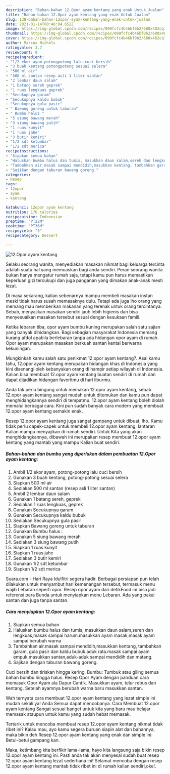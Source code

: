 ```yaml
---
description: "Bahan-bahan 12.Opor ayam kentang yang enak Untuk Jualan"
title: "Bahan-bahan 12.Opor ayam kentang yang enak Untuk Jualan"
slug: 138-bahan-bahan-12opor-ayam-kentang-yang-enak-untuk-jualan
date: 2021-01-14T00:48:04.652Z
image: https://img-global.cpcdn.com/recipes/099fcfc4b46bf0b2/680x482cq70/12opor-ayam-kentang-foto-resep-utama.jpg
thumbnail: https://img-global.cpcdn.com/recipes/099fcfc4b46bf0b2/680x482cq70/12opor-ayam-kentang-foto-resep-utama.jpg
cover: https://img-global.cpcdn.com/recipes/099fcfc4b46bf0b2/680x482cq70/12opor-ayam-kentang-foto-resep-utama.jpg
author: Marcus Nichols
ratingvalue: 3.7
reviewcount: 8
recipeingredient:
- "1/2 ekor ayam potongpotong lalu cuci bersih"
- "3 buah kentang potongpotong sesuai selera"
- "500 ml air"
- "500 ml santan resep asli 1 liter santan"
- "2 lembar daun salam"
- "1 batang sereh geprek"
- "1 ruas lengkuas geprek"
- "Secukupnya garam"
- "Secukupnya kaldu bubuk"
- "Secukupnya gula pasir"
- " Bawang goreng untuk taburan"
- " Bumbu halus "
- "5 siung bawang merah"
- "3 siung bawang putih"
- "1 ruas kunyit"
- "1 ruas jahe"
- "3 butir kemiri"
- "1/2 sdt ketumbar"
- "1/2 sdt merica"
recipeinstructions:
- "Siapkan semua bahan"
- "Haluskan bumbu halus dan tumis, masukkan daun salam,sereh dan lengkuas,masak sampai harum.masukkan ayam masak,masak ayam sampai berubah warna"
- "Tambahkan air.masak sampai mendidih,masukkan kentang, tambahkan garam, gula pasir dan kaldu bubuk.aduk rata.masak sampai ayam empuk.masukkan santan,aduk-aduk sampai mendidih dan matang."
- "Sajikan dengan taburan bawang goreng."
categories:
- Resep
tags:
- 12opor
- ayam
- kentang

katakunci: 12opor ayam kentang 
nutrition: 176 calories
recipecuisine: Indonesian
preptime: "PT22M"
cooktime: "PT36M"
recipeyield: "3"
recipecategory: Dessert

---
```



![12.Opor ayam kentang](https://img-global.cpcdn.com/recipes/099fcfc4b46bf0b2/680x482cq70/12opor-ayam-kentang-foto-resep-utama.jpg)

Selaku seorang wanita, menyediakan masakan nikmat bagi keluarga tercinta adalah suatu hal yang memuaskan bagi anda sendiri. Peran seorang  wanita bukan hanya mengatur rumah saja, tetapi kamu pun harus memastikan keperluan gizi tercukupi dan juga panganan yang dimakan anak-anak mesti lezat.

Di masa  sekarang, kalian sebenarnya mampu membeli masakan instan meski tidak harus susah memasaknya dulu. Tetapi ada juga lho orang yang memang mau memberikan makanan yang terenak untuk orang tercintanya. Sebab, menyajikan masakan sendiri jauh lebih higienis dan bisa menyesuaikan masakan tersebut sesuai dengan kesukaan famili. 

Ketika lebaran tiba, opor ayam bumbu kuning merupakan salah satu sajian yang banyak dihidangkan. Bagi sebagian masyarakat Indonesia memang kurang afdol apabila berlebaran tanpa ada hidangan opor ayam di rumah. Opor ayam merupakan masakan berkuah santan kental berwarna kekuningan.

Mungkinkah kamu salah satu penikmat 12.opor ayam kentang?. Asal kamu tahu, 12.opor ayam kentang merupakan hidangan khas di Indonesia yang kini disenangi oleh kebanyakan orang di hampir setiap wilayah di Indonesia. Kalian bisa membuat 12.opor ayam kentang buatan sendiri di rumah dan dapat dijadikan hidangan favoritmu di hari liburmu.

Anda tak perlu bingung untuk memakan 12.opor ayam kentang, sebab 12.opor ayam kentang sangat mudah untuk ditemukan dan kamu pun dapat menghidangkannya sendiri di tempatmu. 12.opor ayam kentang boleh diolah memalui berbagai cara. Kini pun sudah banyak cara modern yang membuat 12.opor ayam kentang semakin enak.

Resep 12.opor ayam kentang juga sangat gampang untuk dibuat, lho. Kamu tidak perlu capek-capek untuk membeli 12.opor ayam kentang, lantaran Kalian mampu menyajikan di rumah sendiri. Untuk Kita yang akan menghidangkannya, dibawah ini merupakan resep membuat 12.opor ayam kentang yang mantab yang mampu Kalian buat sendiri.

<!--inarticleads1-->

##### Bahan-bahan dan bumbu yang diperlukan dalam pembuatan 12.Opor ayam kentang:

1. Ambil 1/2 ekor ayam, potong-potong lalu cuci bersih
1. Gunakan 3 buah kentang, potong-potong sesuai selera
1. Siapkan 500 ml air
1. Sediakan 500 ml santan (resep asli 1 liter santan)
1. Ambil 2 lembar daun salam
1. Gunakan 1 batang sereh, geprek
1. Sediakan 1 ruas lengkuas, geprek
1. Gunakan Secukupnya garam
1. Gunakan Secukupnya kaldu bubuk
1. Sediakan Secukupnya gula pasir
1. Siapkan  Bawang goreng untuk taburan
1. Gunakan  Bumbu halus :
1. Gunakan 5 siung bawang merah
1. Sediakan 3 siung bawang putih
1. Siapkan 1 ruas kunyit
1. Siapkan 1 ruas jahe
1. Sediakan 3 butir kemiri
1. Gunakan 1/2 sdt ketumbar
1. Siapkan 1/2 sdt merica


Suara.com - Hari Raya Idulfitri segera hadir. Berbagai persiapan pun telah dilakukan untuk menyambut hari kemenangan tersebut, termasuk menu wajib Lebaran seperti opor. Resep opor ayam dari detikFood ini bisa jadi referensi para Bunda untuk menyiapkan menu Lebaran. Ada yang pakai santan dan juga tanpa santan. 

<!--inarticleads2-->

##### Cara menyiapkan 12.Opor ayam kentang:

1. Siapkan semua bahan
1. Haluskan bumbu halus dan tumis, masukkan daun salam,sereh dan lengkuas,masak sampai harum.masukkan ayam masak,masak ayam sampai berubah warna
1. Tambahkan air.masak sampai mendidih,masukkan kentang, tambahkan garam, gula pasir dan kaldu bubuk.aduk rata.masak sampai ayam empuk.masukkan santan,aduk-aduk sampai mendidih dan matang.
1. Sajikan dengan taburan bawang goreng.


Cuci bersih dan tiriskan hingga kering. Bumbu: Tumbuk atau giling semua bahan bumbu hingga halus. Resep Opor Ayam dengan panduan cara memasak Opor Ayam ala Dapur Cantik. Masukkan ayam, telur rebus dan kentang. Setelah ayamnya berubah warna baru masukkan santan. 

Wah ternyata cara membuat 12.opor ayam kentang yang lezat simple ini mudah sekali ya! Anda Semua dapat mencobanya. Cara Membuat 12.opor ayam kentang Sangat sesuai banget untuk kita yang baru mau belajar memasak ataupun untuk kamu yang sudah hebat memasak.

Tertarik untuk mencoba membuat resep 12.opor ayam kentang nikmat tidak ribet ini? Kalau mau, ayo kamu segera buruan siapin alat dan bahannya, maka bikin deh Resep 12.opor ayam kentang yang enak dan simple ini. Betul-betul gampang kan. 

Maka, ketimbang kita berfikir lama-lama, hayo kita langsung saja bikin resep 12.opor ayam kentang ini. Pasti anda tak akan menyesal sudah buat resep 12.opor ayam kentang lezat sederhana ini! Selamat mencoba dengan resep 12.opor ayam kentang mantab tidak ribet ini di rumah kalian sendiri,oke!.

